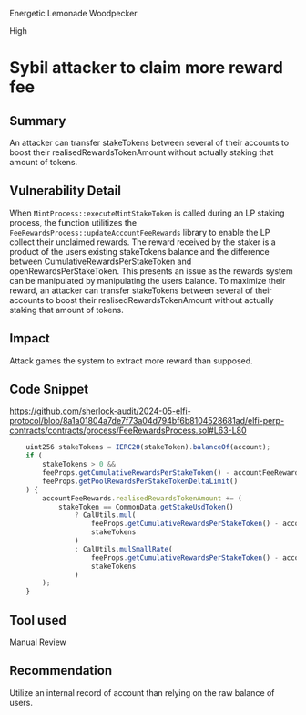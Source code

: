 Energetic Lemonade Woodpecker

High

# Sybil attacker to claim more reward fee

## Summary
An attacker can transfer stakeTokens between several of their accounts to boost their  realisedRewardsTokenAmount without actually staking that amount of tokens.


## Vulnerability Detail

When `MintProcess::executeMintStakeToken` is called during an LP staking process, the function utilitizes the `FeeRewardsProcess::updateAccountFeeRewards` library to enable the LP collect their unclaimed rewards. The reward received by the staker is a product of the users existing stakeTokens balance and the difference between CumulativeRewardsPerStakeToken and openRewardsPerStakeToken. This presents an issue as the rewards system can be manipulated by manipulating the users balance. To maximize their reward, an attacker can transfer stakeTokens between several of their accounts to boost their  realisedRewardsTokenAmount without actually staking that amount of tokens.

## Impact
Attack games the system to extract more reward than supposed.

## Code Snippet
https://github.com/sherlock-audit/2024-05-elfi-protocol/blob/8a1a01804a7de7f73a04d794bf6b8104528681ad/elfi-perp-contracts/contracts/process/FeeRewardsProcess.sol#L63-L80

```js
	uint256 stakeTokens = IERC20(stakeToken).balanceOf(account);
	if (
		stakeTokens > 0 &&
		feeProps.getCumulativeRewardsPerStakeToken() - accountFeeRewards.openRewardsPerStakeToken >
		feeProps.getPoolRewardsPerStakeTokenDeltaLimit()
	) {
		accountFeeRewards.realisedRewardsTokenAmount += (
			stakeToken == CommonData.getStakeUsdToken()
				? CalUtils.mul(
					feeProps.getCumulativeRewardsPerStakeToken() - accountFeeRewards.openRewardsPerStakeToken,
					stakeTokens
				)
				: CalUtils.mulSmallRate(
					feeProps.getCumulativeRewardsPerStakeToken() - accountFeeRewards.openRewardsPerStakeToken,
					stakeTokens
				)
		);
	}
```


## Tool used

Manual Review


## Recommendation
Utilize an internal record of account than relying on the raw balance of users.
